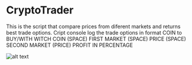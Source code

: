 # CryptoTrader
This is the script that compare prices from diferent markets and returns best trade options.
Cript console log the trade options in format COIN to BUY/WITH WITCH COIN (SPACE) FIRST MARKET (SPACE) PRICE (SPACE) SECOND MARKET (PRICE) PROFIT IN PERCENTAGE

![alt text](https://i.imgur.com/kwMCZ92.png)
